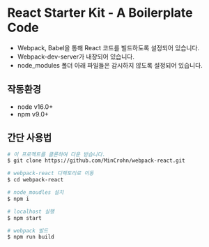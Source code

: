 # React Starter Kit - A Boilerplate Code

- Webpack, Babel을 통해 React 코드를 빌드하도록 설정되어 있습니다.
- Webpack-dev-server가 내장되어 있습니다.
- node_modules 폴더 아래 파일들은 감시하지 않도록 설정되어 있습니다.

## 작동환경

- node v16.0+
- npm v9.0+

## 간단 사용법

```bash
# 이 프로젝트를 클론하여 다운 받습니다.
$ git clone https://github.com/MinCrohn/webpack-react.git

# webpack-react 디렉토리로 이동
$ cd webpack-react

# node_moudles 설치
$ npm i

# localhost 실행
$ npm start

# webpack 빌드
$ npm run build
```
